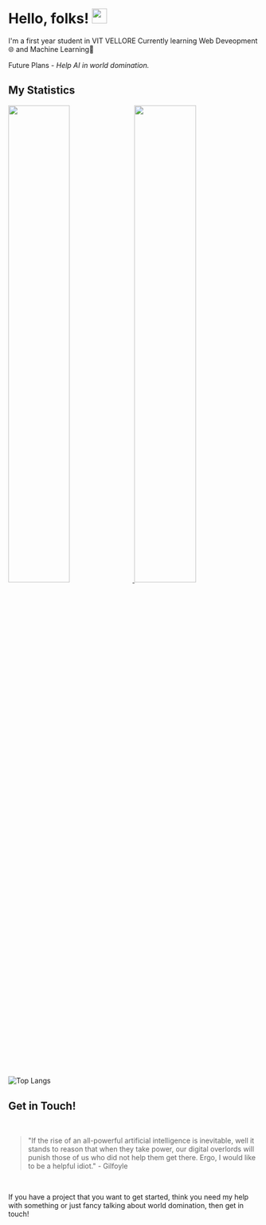 # Hello, folks! <img src="https://raw.githubusercontent.com/MartinHeinz/MartinHeinz/master/wave.gif" width="30px">

<p>
 
 I'm a first year student in VIT VELLORE
 Currently learning Web Deveopment🌐 and Machine Learning🤖
 
 Future Plans - <i>Help AI in world domination.</i>
 
 
 

</p>


## My Statistics

 
<p align="left">
  <a href="https://github.com/SubstantialCattle5">
  <img width="49.5%" src="https://github-readme-stats.vercel.app/api?username=SubstantialCattle5&show_icons=true&theme=gotham&hide_border=true" />
    <img width="49.5%" src="https://github-readme-streak-stats.herokuapp.com/?user=SubstantialCattle5&theme=gotham&hide_border=true" />
  </a>
</p>
 
![Top Langs](https://github-readme-stats.vercel.app/api/top-langs/?username=SubstantialCattle5&layout=compact&theme=gotham&hide_border=true)



## Get in Touch!
<br>

>"If the rise of an all-powerful artificial intelligence is inevitable, well it stands to reason that when they take power, our digital overlords will punish those of us who did not help them get there. Ergo, I would like to be a helpful idiot." -  Gilfoyle
<br> 

If you have a project that you want to get started, think you need my help with something or just fancy talking about world domination, then get in touch!





 

 

 
 

